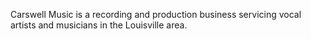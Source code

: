 Carswell Music is a recording and production business servicing vocal artists and musicians in the Louisville area.
